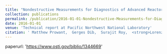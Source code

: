 ```yaml
---
title: "Nondestructive Measurements for Diagnostics of Advanced Reactor Passive Components"
collection: publications
permalink: /publication/2016-01-01-Nondestructive-Measurements-for-Diagnostics-of-Advanced-Reactor-Passive-Components
date: 2016-01-01
venue: 'Technical report at Pacific Northwest National Laboratory'
citation: ' Matthew Prowant,  Gerges Dib,  Surajit Roy,  <strong>Lorenzo Luzi</strong>,  Pradeep Ramuhalli, <a href=https://www.osti.gov/biblio/1344669>Nondestructive Measurements for Diagnostics of Advanced Reactor Passive Components</a>. Technical report at Pacific Northwest National Laboratory, 2016.'
---
```

paperurl: 'https://www.osti.gov/biblio/1344669'